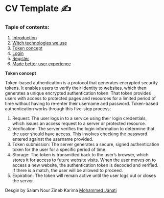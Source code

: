 # CV Template ✍️
### Taple of contents: 
<ol>
  <li> <a href="#intro">Introduction</a></li>
  <li> <a href="#te">Witch technologies we use</a></li>
  <li> <a href="#concept">Token concept</a></li>
  <li> <a href="#login">Login</a></li>
  <li> <a href="#regi">Register</a></li>
  <li> <a href="#ui">Made better user experience</a></li>
</ol>  
</p>
<div id="concept"><strong>Token concept</strong></div>
<p>
    Token-based authentication is a protocol that generates encrypted security tokens. It enables users to verify their identity to websites, which then generates a unique encrypted authentication token. That token provides users with access to protected pages and resources for a limited period of time without having to re-enter their username and password.
  Token-based authentication works through this five-step process:

<ol>
  <li>Request: The user logs in to a service using their login credentials, which issues an access request to a server or protected resource.</li>
<li>Verification: The server verifies the login information to determine that the user should have access. This involves checking the password entered against the username provided.</li>
<li>Token submission: The server generates a secure, signed authentication token for the user for a specific period of time.</li>
 <li>Storage: The token is transmitted back to the user’s browser, which stores it for access to future website visits. When the user moves on to access a new website, the authentication token is decoded and verified. If there is a match, the user will be allowed to proceed.</li>
<li>Expiration: The token will remain active until the user logs out or closes the server.</li>
</ol>
  
</p>
Desgin by Salam Nour Zineb Karima <a href="https://www.facebook.com/Mujanati13">Mohammed Janati</a>
